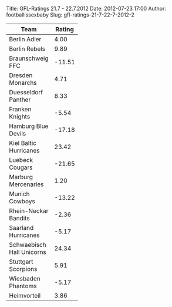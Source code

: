 Title: GFL-Ratings 21.7 - 22.7.2012
Date: 2012-07-23 17:00
Author: footballissexbaby
Slug: gfl-ratings-21-7-22-7-2012-2

<table class="table">
<thead>
<tr>
<th width="60">Team</th>
<th width="20">Rating</th>
</tr>
</thead>
<tbody>
<tr>
<td>Berlin Adler</td>
<td>4.00</td>
</tr>
<tr>
<td>Berlin Rebels</td>
<td>9.89</td>
</tr>
<tr>
<td>Braunschweig FFC</td>
<td>-11.51</td>
</tr>
<tr>
<td>Dresden Monarchs</td>
<td>4.71</td>
</tr>
<tr>
<td>Duesseldorf Panther</td>
<td>8.33</td>
</tr>
<tr>
<td>Franken Knights</td>
<td>-5.54</td>
</tr>
<tr>
<td>Hamburg Blue Devils</td>
<td>-17.18</td>
</tr>
<tr>
<td>Kiel Baltic Hurricanes</td>
<td>23.42</td>
</tr>
<tr>
<td>Luebeck Cougars</td>
<td>-21.65</td>
</tr>
<tr>
<td>Marburg Mercenaries</td>
<td>1.20</td>
</tr>
<tr>
<td>Munich Cowboys</td>
<td>-13.22</td>
</tr>
<tr>
<td>Rhein-Neckar Bandits</td>
<td>-2.36</td>
</tr>
<tr>
<td>Saarland Hurricanes</td>
<td>-5.17</td>
</tr>
<tr>
<td>Schwaebisch Hall Unicorns</td>
<td>24.34</td>
</tr>
<tr>
<td>Stuttgart Scorpions</td>
<td>5.91</td>
</tr>
<tr>
<td>Wiesbaden Phantoms</td>
<td>-5.17</td>
</tr>
<tr>
<td>Heimvorteil</td>
<td>3.86</td>
</tr>
</tbody>
</table>

